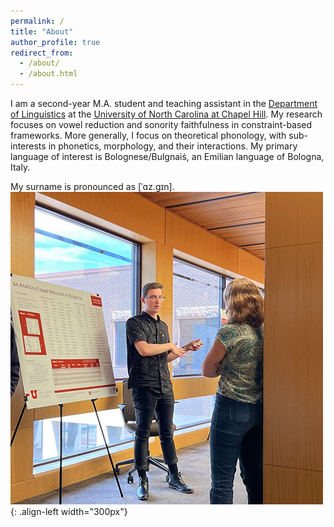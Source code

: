 ```yaml
---
permalink: /
title: "About"
author_profile: true
redirect_from: 
  - /about/
  - /about.html
---
```


I am a second-year M.A. student and teaching assistant in the [Department of Linguistics](https://linguistics.unc.edu/) at the [University of North Carolina at Chapel Hill](https://www.unc.edu/). My research focuses on vowel reduction and sonority faithfulness in constraint-based frameworks. More generally, I focus on theoretical phonology, with sub-interests in phonetics, morphology, and their interactions. My primary language of interest is Bolognese/Bulgnaiṡ, an Emilian language of Bologna, Italy.

My surname is pronounced as [ˈɑz.gɪn]. ![Brandon presenting a poster](/images/HRPS_Brandon_talking.jpg){:  .align-left width="300px"}
